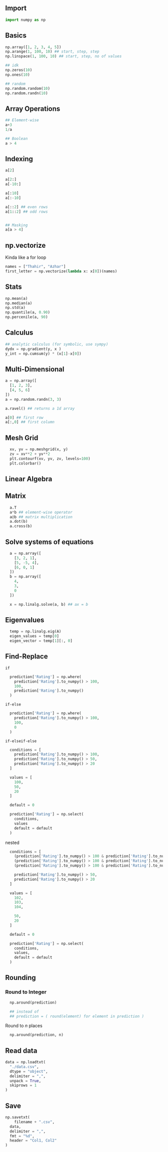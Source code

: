 ## Import

```python
import numpy as np
```

## Basics

```python
np.array([1, 2, 3, 4, 5])
np.arange(1, 100, 10) ## start, step, step
np.linspace(1, 100, 10) ## start, step, no of values

## idk
np.zeros(10)
np.ones(10)

## random
np.random.random(10)
np.random.randn(10)
```

## Array Operations

```python
## Element-wise
a+3
1/a

## Boolean
a > 4
```

## Indexing

```python
a[2]

a[2:]
a[-10:]

a[:10]
a[:-10]

a[::2] ## even rows
a[1::2] ## odd rows


## Masking
a[a > 4]
```

## np.vectorize

Kinda like a for loop

```python
names = ["Thahir", "Azhar"]
first_letter = np.vectorize(lambda x: x[0])(names) 

```

## Stats

```python
np.mean(a)
np.median(a)
np.std(a)
np.quantile(a, 0.90)
np.percenile(a, 90)
```

## Calculus

```python
## analytic calculus (for symbolic, use sympy)
dydx = np.gradient(y, x )
y_int = np.cumsum(y) * (x[1]-x[0])
```

## Multi-Dimensional

```python
a = np.array([
  [1, 2, 3],
  [4, 5, 6]
])
a = np.random.randn(3, 3)

a.ravel() ## returns a 1d array

a[0] ## first row
a[:,0] ## first column
```

## Mesh Grid

```python
  xv, yv = np.meshgrid(x, y)
  zv = xv**2 + yv**2
  plt.contourf(xv, yv, zv, levels=100)
  plt.colorbar()
```

## Linear Algebra

## Matrix

```python
  a.T
  a*b ## element-wise operator
  a@b ## matrix multiplication
  a.dot(b)
  a.cross(b)
```

## Solve systems of equations

```python
  a = np.array([
    [3, 2, 1],
    [5, -5, 4],
    [6, 0, 1]
  ])
  b = np.array([
    4,
    3,
    0
  ])

  x = np.linalg.solve(a, b) ## ax = b
```

## Eigenvalues

```python
  temp = np.linalg.eig(A)
  eigen_values = temp[0]
  eigen_vector = temp[1][:, 0]
```

## Find-Replace

`if`

```python
  prediction['Rating'] = np.where(
    prediction['Rating'].to_numpy() > 100,
    100,
    prediction['Rating'].to_numpy()
  )
```

`if-else`

```python
  prediction['Rating'] = np.where(
    prediction['Rating'].to_numpy() > 100,
    100,
    0
  )
```

`if-elseif-else`

```python
  conditions = [
    prediction['Rating'].to_numpy() > 100,
    prediction['Rating'].to_numpy() > 50,
    prediction['Rating'].to_numpy() > 20
  ]

  values = [
    100,
    50,
    20  
  ]

  default = 0

  prediction['Rating'] = np.select(
    conditions,
    values
    default = default
  )
```

nested

```python
  conditions = [
    (prediction['Rating'].to_numpy() > 100 & prediction['Rating'].to_numpy() % 2 == 0),
    (prediction['Rating'].to_numpy() > 100 & prediction['Rating'].to_numpy() % 3 == 0),
    (prediction['Rating'].to_numpy() > 100 & prediction['Rating'].to_numpy() % 4 == 0),

    prediction['Rating'].to_numpy() > 50,
    prediction['Rating'].to_numpy() > 20
  ]

  values = [
    102,
    103,
    104,

    50,
    20  
  ]

  default = 0

  prediction['Rating'] = np.select(
    conditions,
    values,
    default = default
  )
```

## Rounding

### Round to Integer

```python
  np.around(prediction)

  ## instead of
  ## prediction = ( round(element) for element in prediction )
```

Round to $n$ places

```python
  np.around(prediction, n)
```

## Read data

```python
data = np.loadtxt(
  "./data.csv",
  dtype = "object",
  delimiter = ",",
  unpack = True,
  skiprows = 1 
)
```

## Save

```python
np.savetxt(
	filename + ".csv",
  data,
  delimiter = ",",
  fmt = "%d",
  header = "Col1, Col2"
)
```